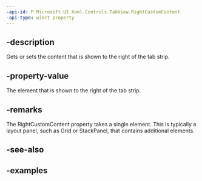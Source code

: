 ```yaml
---
-api-id: P:Microsoft.UI.Xaml.Controls.TabView.RightCustomContent
-api-type: winrt property
---
```


## -description

Gets or sets the content that is shown to the right of the tab strip.

## -property-value

The element that is shown to the right of the tab strip.

## -remarks

The RightCustomContent property takes a single element. This is typically a layout panel, such as Grid or StackPanel, that contains additional elements.

## -see-also

## -examples

